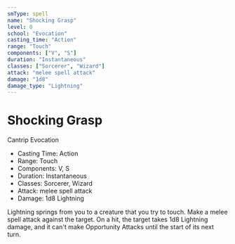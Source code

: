 ```yaml
---
smType: spell
name: "Shocking Grasp"
level: 0
school: "Evocation"
casting_time: "Action"
range: "Touch"
components: ["V", "S"]
duration: "Instantaneous"
classes: ["Sorcerer", "Wizard"]
attack: "melee spell attack"
damage: "1d8"
damage_type: "Lightning"
---
```


# Shocking Grasp
Cantrip Evocation

- Casting Time: Action
- Range: Touch
- Components: V, S
- Duration: Instantaneous
- Classes: Sorcerer, Wizard
- Attack: melee spell attack
- Damage: 1d8 Lightning

Lightning springs from you to a creature that you try to touch. Make a melee spell attack against the target. On a hit, the target takes 1d8 Lightning damage, and it can't make Opportunity Attacks until the start of its next turn.
